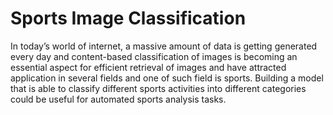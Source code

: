 # Sports Image Classification
 
In today’s world of internet, a massive amount of data is getting generated every day and content-based classification of images is becoming an essential aspect for efficient retrieval of images and have attracted application in several fields and one of such field is sports. Building a model that is able to classify different sports activities into different categories could be useful for automated sports analysis tasks.
